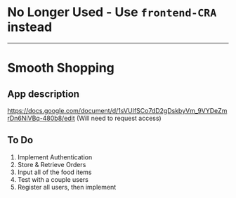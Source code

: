 # No Longer Used - Use `frontend-CRA` instead

-------------------------------

# Smooth Shopping

## App description

https://docs.google.com/document/d/1sVUIfSCo7dD2gDskbyVm_9VYDeZmrDn6NiVBq-480b8/edit (Will need to request access)

## To Do

 1. Implement Authentication
 2. Store & Retrieve Orders
 3. Input all of the food items
 4. Test with a couple users
 5. Register all users, then implement

